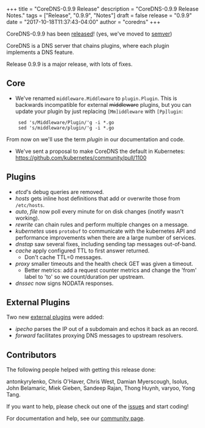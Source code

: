 +++
title = "CoreDNS-0.9.9 Release"
description = "CoreDNS-0.9.9 Release Notes."
tags = ["Release", "0.9.9", "Notes"]
draft = false
release = "0.9.9"
date = "2017-10-18T11:37:43-04:00"
author = "coredns"
+++

CoreDNS-0.9.9 has been [released](https://github.com/bhaswanth88/coredns/releases/tag/v0.9.9)!
(yes, we've moved to [semver](https://coredns.io/2017/09/16/semantic-versioning/))

CoreDNS is a DNS server that chains plugins, where each plugin implements a DNS feature.

Release 0.9.9 is a major release, with lots of fixes.

## Core

* We've renamed `middleware.Middleware` to `plugin.Plugin`. This is backwards incompatible for external ~~middleware~~ plugins, but you can update your plugin by just replacing `[Mm]iddleware` with `[Pp]lugin`:
   ~~~
    sed 's/Middleware/Plugin/'g -i *.go
    sed 's/middleware/plugin/'g -i *.go
   ~~~
From now on we'll use the term *plugin* in our documentation and code.

* We've sent a proposal to make CoreDNS the default in Kubernetes: https://github.com/kubernetes/community/pull/1100

## Plugins

* *etcd*'s debug queries are removed.
* *hosts* gets inline host definitions that add or overwrite those from `/etc/hosts`.
* *auto*, *file* now poll every minute for on disk changes (inotify wasn't working).
* *rewrite* can chain rules and perform multiple changes on a message.
* *kubernetes* uses `protobuf` to communicate with the kubernetes API and
performance improvements when there are a large number of services.
* *dnstap* saw several fixes, including sending tap messages out-of-band.
* *cache* apply configured TTL to first answer returned.
   * Don't cache TTL=0 messages.
* *proxy* smaller timeouts and the health check GET was given a timeout.
  * Better metrics: add a request counter metrics and change the 'from' label to 'to' so we count/duration per upstream.
* *dnssec* now signs NODATA responses.

## External Plugins

Two new [external plugins](/explugins) were added:

* *ipecho* parses the IP out of a subdomain and echos it back as an record.
* *forward* facilitates proxying DNS messages to upstream resolvers.

## Contributors

The following people helped with getting this release done:

antonkyrylenko,
Chris O'Haver,
Chris West,
Damian Myerscough,
Isolus,
John Belamaric,
Miek Gieben,
Sandeep Rajan,
Thong Huynh,
varyoo,
Yong Tang.

If you want to help, please check out one of the [issues](https://github.com/bhaswanth88/coredns/issues/)
and start coding!

For documentation and help, see our [community page](https://coredns.io/community/).

